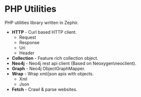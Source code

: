 PHP Utilities
=============

PHP utilities library written in Zephir.

- **HTTP** - Curl based HTTP client.
  + Request
  + Response
  + Uri
  + Header
- **Collection** - Feature rich collection object.
- **Neo4j** - Neo4j rest api client (Based on Neoxygen\neoclient).
- **Graph** - Neo4j ObjectGraphMapper.
- **Wrap** - Wrap xml/json apis with objects.
  + Xml
  + Json
- **Fetch** - Crawl & parse websites.
